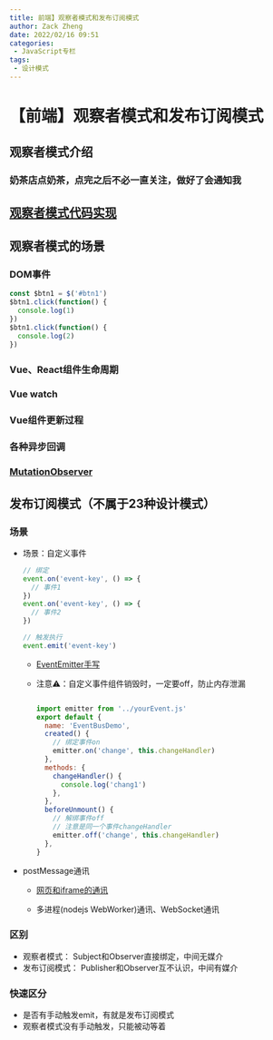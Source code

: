 ```yaml
---
title: 前端】观察者模式和发布订阅模式
author: Zack Zheng
date: 2022/02/16 09:51
categories:
 - JavaScript专栏
tags:
 - 设计模式
---
```


# 【前端】观察者模式和发布订阅模式

## 观察者模式介绍

### 奶茶店点奶茶，点完之后不必一直关注，做好了会通知我

## [观察者模式代码实现](https://github.com/zack-xy/try-projects/blob/main/learn-design-mode/src/%E8%A7%82%E5%AF%9F%E8%80%85%E6%A8%A1%E5%BC%8F.ts)

## 观察者模式的场景

### DOM事件

```javascript
const $btn1 = $('#btn1')
$btn1.click(function() {
  console.log(1)
})
$btn1.click(function() {
  console.log(2)
})
```

### Vue、React组件生命周期

### Vue watch

### Vue组件更新过程

### 各种异步回调

### [MutationObserver](https://github.com/zack-xy/try-projects/blob/main/learn-design-mode/src/%E8%A7%82%E5%AF%9F%E8%80%85%E6%A8%A1%E5%BC%8F%E5%9C%BA%E6%99%AFmutation.ts)

## 发布订阅模式（不属于23种设计模式）

### 场景

- 场景：自定义事件

  ```javascript
  // 绑定
  event.on('event-key', () => {
    // 事件1
  })
  event.on('event-key', () => {
    // 事件2
  })
  
  // 触发执行
  event.emit('event-key')
  
  ```
  
	- [EventEmitter手写](https://github.com/zack-xy/write-js/blob/main/EventEmitter/eventEmitter.js)

	- 注意⚠️：自定义事件组件销毁时，一定要off，防止内存泄漏

	  ```javascript
	  
	  import emitter from '../yourEvent.js'
	  export default {
	    name: 'EventBusDemo',
	    created() {
	      // 绑定事件on
	      emitter.on('change', this.changeHandler)
	    },
	    methods: {
	      changeHandler() {
	        console.log('chang1')
	      },
	    },
	    beforeUnmount() {
	      // 解绑事件off
	      // 注意是同一个事件changeHandler
	      emitter.off('change', this.changeHandler)
	    },
	  }
	  
	  ```
	  
- postMessage通讯

	- [网页和iframe的通讯](https://github.com/zack-xy/try-projects/blob/main/learn-design-mode/src/iframePostMessage/main.html)

	- 多进程(nodejs WebWorker)通讯、WebSocket通讯

### 区别

- 观察者模式：
Subject和Observer直接绑定，中间无媒介
- 发布订阅模式：
Publisher和Observer互不认识，中间有媒介

### 快速区分

- 是否有手动触发emit，有就是发布订阅模式
- 观察者模式没有手动触发，只能被动等着

